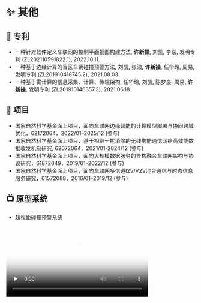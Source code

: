 # ✨ 其他

## 📄 专利

- 一种针对软件定义车联网的控制平面视图构建方法, **许新操**, 刘凯, 李东, 发明专利 (ZL202110591822.1), 2022.10.11.
- 一种基于边缘计算的盲区车辆碰撞预警方法, 刘凯, 张浪, **许新操**, 任华玲, 周易, 发明专利 (ZL201910418745.2), 2021.08.03.
- 一种基于雾计算的信息采集、计算、传输架构, 任华玲, 刘凯, 陈梦良, 周易, **许新操**, 发明专利 (ZL201910146357.3), 2021.06.18.


## 🚧 项目

- 国家自然科学基金面上项目，面向车联网边缘智能的计算模型部署与协同跨域优化，62172064，2022/01–2025/12 (参与)
- 国家自然科学基金面上项目，基于相继干扰消除的无线携能通信网络高效能数据收发机制研究, 62072064，2021/01-2024/12 (参与)
- 国家自然科学基金面上项目，面向大规模数据服务的异构融合车联网架构与协议研究，61872049，2019/01–2022/12 (参与)
- 国家自然科学基金面上项目，面向车联网多信道I2V/V2V混合通信与时态信息服务研究，61572088，2016/01–2019/12 (参与)

## 📺 原型系统

- 超视距碰撞预警系统
<video id="video" width="75%" controls="" preload="none" poster="https://neardws-1257861591.cos.ap-shanghai.myqcloud.com/2022/09/20220914065946collision_warning883.png">
      <source id="mp4" src="https://neardws-1257861591.cos.ap-shanghai.myqcloud.com/2022/09/20220914061800超视距碰撞预警应用场景889.mp4" type="video/mp4">
      <p>Your user agent does not support the HTML5 Video element.</p>
</video>
